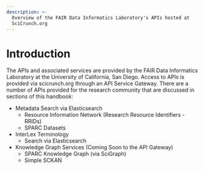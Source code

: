 ```yaml
---
description: >-
  Overview of the FAIR Data Informatics Laboratory's APIs hosted at
  SciCrunch.org
---
```


# Introduction

The APIs and associated services are provided by the FAIR Data Informatics Laboratory at the University of California, San Diego.  Access to APIs is provided via scicrunch.org through an API Service Gateway. There are a number of APIs provided for the research community that are discussed in sections of this handbook:

* Metadata Search via Elasticsearch
  * Resource Information Network (Research Resource Identifiers - RRIDs)
  * SPARC Datasets
* InterLex Terminology
  * Search via Elasticsearch
* Knowledge Graph Services (Coming Soon to the API Gateway)
  * SPARC Knowledge Graph (via SciGraph)
  * Simple SCKAN
